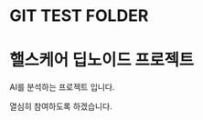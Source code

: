 # GIT TEST FOLDER

핼스케어 딥노이드 프로젝트
==============================
AI를 분석하는 프로젝트 입니다.

 열심히 참여하도록 하겠습니다.

